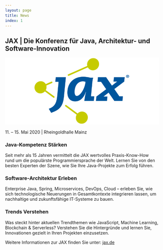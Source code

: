 ```yaml
---
layout: page
title: News
index: 1
---
```


## JAX | Die Konferenz für Java, Architektur- und Software-Innovation

<a href="https://jax.de"><img src="/public/img/jax.png"/></a>

11&#46; – 15. Mai 2020 &#x007C; Rheingoldhalle Mainz

### Java-Kompetenz Stärken
Seit mehr als 15 Jahren vermittelt die JAX wertvolles Praxis-Know-How rund um die populärste Programmiersprache der Welt. Lernen Sie von den besten Experten der Szene, wie Sie Ihre Java-Projekte zum Erfolg führen.

### Software-Architektur Erleben
Enterprise Java, Spring, Microservices, DevOps, Cloud – erleben Sie, wie sich technologische Neuerungen in Gesamtkontexte integrieren lassen, um nachhaltige und zukunftsfähige IT-Systeme zu bauen.

### Trends Verstehen
Was steckt hinter aktuellen Trendthemen wie JavaScript, Machine Learning, Blockchain & Serverless? Verstehen Sie die Hintergründe und lernen Sie, Innovationen gezielt in Ihren Projekten einzusetzen.

Weitere Informationen zur JAX finden Sie unter: [jax.de](https://jax.de)
